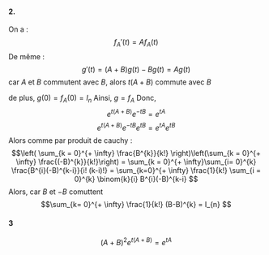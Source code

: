 #### 2.
On a : 
$$f_{A}'(t)=Af_{A}(t)$$
De même : 
$$g'(t) = (A+B)g(t) - Bg(t) = Ag(t) $$
car $A$ et $B$ commutent avec $B$, alors $t(A+B)$ commute avec $B$

de plus, $g(0) = f_{A}(0) = I_{n}$
Ainsi, $g= f_{A}$ Donc, 
$$e^{t(A+B) }e^{ -tB } = e^{ tA }$$
$$e^{ t(A+B) } e^{ -tB } e^{ tB } = e^{ tA }e^{ tB }$$
Alors comme par produit de cauchy : 
$$\left( \sum_{k = 0}^{+ \infty} \frac{B^{k}}{k!} \right)\left(\sum_{k = 0}^{+ \infty} \frac{(-B)^{k}}{k!}\right) = \sum_{k = 0}^{+ \infty}\sum_{i= 0}^{k} \frac{B^{i}(-B)^{k-i}}{i! (k-i)!} = \sum_{k=0}^{+ \infty} \frac{1}{k!} \sum_{i = 0}^{k} \binom{k}{i} B^{i}(-B)^{k-i} $$
Alors, car $B$ et $-B$ comuttent
$$\sum_{k=  0}^{+ \infty} \frac{1}{k!} (B-B)^{k} = I_{n} $$

#### 3
$$(A+B)^{2}e^{ t(A+B) } = e^{ tA }$$